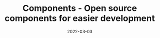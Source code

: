 ---
title: "Components - Open source components for easier development"
description: "Budibase is a modern, open source low code platform for building internal applications with confidence. Use Budibase's open source components to build apps in minutes."
type: components
layout: list
date: 2022-03-03
images: ["/homepage-meta.png"]
---